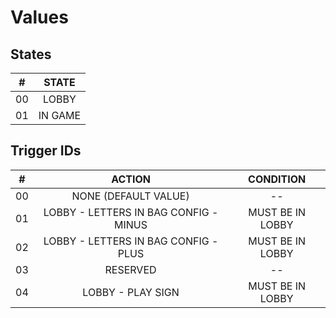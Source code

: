 # Values

## States

| #   | STATE   |
|:---:|:-------:|
| 00  | LOBBY   |
| 01  | IN GAME |

## Trigger IDs

| #   | ACTION                                | CONDITION        |
|:---:|:-------------------------------------:|:----------------:|
| 00  | NONE (DEFAULT VALUE)                  | --               |
| 01  | LOBBY - LETTERS IN BAG CONFIG - MINUS | MUST BE IN LOBBY |
| 02  | LOBBY - LETTERS IN BAG CONFIG - PLUS  | MUST BE IN LOBBY |
| 03  | RESERVED                              | --               |
| 04  | LOBBY - PLAY SIGN                     | MUST BE IN LOBBY |







